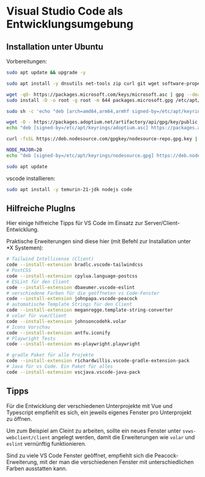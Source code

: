 # Visual Studio Code als Entwicklungsumgebung

## Installation unter Ubuntu

 Vorbereitungen: 

```bash
sudo apt update && upgrade -y 

sudo apt install -y dnsutils net-tools zip curl git wget software-properties-common apt-transport-https gpg

wget -qO- https://packages.microsoft.com/keys/microsoft.asc | gpg --dearmor > packages.microsoft.gpg
sudo install -D -o root -g root -m 644 packages.microsoft.gpg /etc/apt/keyrings/packages.microsoft.gpg

sudo sh -c 'echo "deb [arch=amd64,arm64,armhf signed-by=/etc/apt/keyrings/packages.microsoft.gpg] https://packages.microsoft.com/repos/code stable main" > /etc/apt/sources.list.d/vscode.list'

wget -O - https://packages.adoptium.net/artifactory/api/gpg/key/public | sudo tee /etc/apt/keyrings/adoptium.asc
echo "deb [signed-by=/etc/apt/keyrings/adoptium.asc] https://packages.adoptium.net/artifactory/deb $(awk -F= '/^VERSION_CODENAME/{print$2}' /etc/os-release) main" | sudo tee /etc/apt/sources.list.d/adoptium.list

curl -fsSL https://deb.nodesource.com/gpgkey/nodesource-repo.gpg.key | sudo gpg --dearmor -o /etc/apt/keyrings/nodesource.gpg

NODE_MAJOR=20
echo "deb [signed-by=/etc/apt/keyrings/nodesource.gpg] https://deb.nodesource.com/node_$NODE_MAJOR.x nodistro main" | sudo tee /etc/apt/sources.list.d/nodesource.list

sudo apt update
```

vscode installieren:

```bash
sudo apt install -y temurin-21-jdk nodejs code 
```

## Hilfreiche PlugIns

Hier einige hilfreiche Tipps für VS Code im Einsatz zur Server/Client-Entwicklung.

Praktische Erweiterungen sind diese hier (mit Befehl zur Installation unter *X Systemen):

```bash
# Tailwind Intellisense (Client)
code --install-extension bradlc.vscode-tailwindcss
# PostCSS
code --install-extension cpylua.language-postcss
# ESLint für den Client
code --install-extension dbaeumer.vscode-eslint
# verschiedene Farben für die geöffneten vs Code-Fenster
code --install-extension johnpapa.vscode-peacock
# automatische Template Strings für den Client
code --install-extension meganrogge.template-string-converter
# volar für vue/Client
code --install-extension johnsoncodehk.volar
# Icons Vorschau
code --install-extension antfu.iconify
# Playwright Tests
code --install-extension ms-playwright.playwright

# gradle Paket für alle Projekte
code --install-extension richardwillis.vscode-gradle-extension-pack
# Java für vs Code. Ein Paket für alles
code --install-extension vscjava.vscode-java-pack
```

## Tipps

Für die Entwicklung der verschiedenen Unterprojekte mit Vue und Typescript empfiehlt es sich,
ein jeweils eigenes Fenster pro Unterprojekt zu öffnen.

Um zum Beispiel am Cleint zu arbeiten, sollte ein neues Fenster unter `svws-webclient/client`
angelegt werden, damit die Erweiterungen wie `volar` und `eslint` vernünftig funktionieren.

Sind zu viele VS Code Fenster geöffnet, empfiehlt sich die Peacock-Erweiterung, mit der
man die verschiedenen Fenster mit unterschiedlichen Farben ausstatten kann.